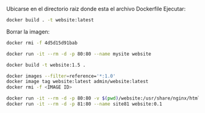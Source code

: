 Ubicarse en el directorio raiz donde esta el archivo Dockerfile
Ejecutar:
```sh
docker build . -t website:latest
```

Borrar la imagen:
```sh
docker rmi -f 4d5d15d91bab
```

```sh
docker run -it --rm -d -p 80:80 --name mysite website
```

```sh
docker build -t website:1.5 .
```

```sh
docker images --filter=reference='*:1.0'
docker image tag website:latest admin/website:latest
docker rmi -f <IMAGE ID>

docker run -it --rm -d -p 80:80 -v $(pwd)/website:/usr/share/nginx/html/website --name site website:0.1
docker run -it --rm -d -p 81:80 --name site81 website:0.1
```
